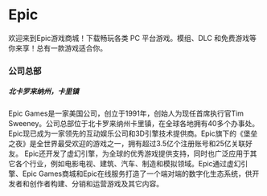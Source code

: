 # Epic

欢迎来到Epic游戏商城！下载畅玩各类 PC 平台游戏。模组、DLC 和免费游戏等你来享！总有一款游戏适合你。

### 公司总部

##### 北卡罗来纳州，卡里镇

Epic Games是一家美国公司，创立于1991年，创始人为现任首席执行官Tim Sweeney。公司总部位于北卡罗来纳州卡里镇，在全球各地拥有40多个办事处。Epic现已成为一家领先的互动娱乐公司和3D引擎技术提供商。Epic旗下的《堡垒之夜》是全世界最受欢迎的游戏之一，拥有超过3.5亿个注册账号和25亿关联好友。
Epic还开发了虚幻引擎，为全球的优秀游戏提供支持，同时也广泛应用于其它各个行业，例如电影电视、建筑、汽车、制造和模拟领域。Epic通过虚幻引擎、Epic Games商城和Epic在线服务打造了一个端对端的数字化生态系统，供开发者和创作者构建、分销和运营游戏及其它内容。
 

